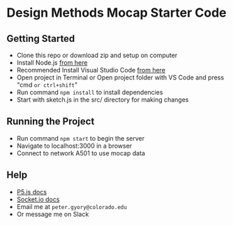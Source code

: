 # Design Methods Mocap Starter Code

## Getting Started

- Clone this repo or download zip and setup on computer
- Install Node.js [from here](https://nodejs.org/en/)
- Recommended Install Visual Studio Code [from here](https://code.visualstudio.com/)
- Open project in Terminal or Open project folder with VS Code and press "cmd ` or ctrl+shift `"
- Run command `npm install` to install dependencies
- Start with sketch.js in the src/ directory for making changes

## Running the Project

- Run command `npm start` to begin the server
- Navigate to localhost:3000 in a browser
- Connect to network A501 to use mocap data

## Help

- [P5.js docs](https://p5js.org/reference/)
- [Socket.io docs](https://socket.io/get-started/chat/)
- Email me at `peter.gyory@colorado.edu`
- Or message me on Slack

